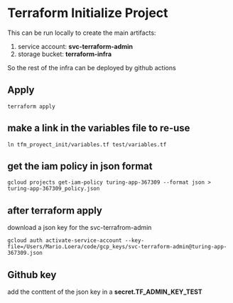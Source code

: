 # Terraform Initialize Project
 This can be run locally to create the main artifacts:
 1. service account: **svc-terraform-admin**
 1. storage bucket: **terraform-infra**

So the rest of the infra can be deployed by github actions

## Apply

```
terraform apply
```

## make a link in the variables file to re-use
```
ln tfm_proyect_init/variables.tf test/variables.tf
```

## get the iam policy in json format
```
gcloud projects get-iam-policy turing-app-367309 --format json > turing-app-367309_policy.json
```

## after terraform apply
download a json key for the svc-terrafrom-admin

```
gcloud auth activate-service-account --key-file=/Users/Mario.Loera/code/gcp_keys/svc-terraform-admin@turing-app-367309.json
```

## Github key
add the conttent of the json key in a **secret.TF_ADMIN_KEY_TEST**
